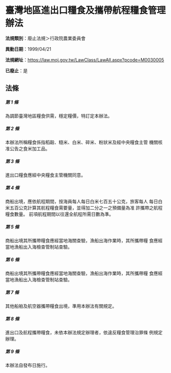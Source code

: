 # 臺灣地區進出口糧食及攜帶航程糧食管理辦法

**法規類別**：廢止法規＞行政院農業委員會

**異動日期**：1999/04/21  

**法規網址**：https://law.moj.gov.tw/LawClass/LawAll.aspx?pcode=M0030005

**已廢止**：是



## 法條
##### 第 1 條
為調節臺灣地區糧食供需，穩定糧價，特訂定本辦法。

##### 第 2 條
本辦法所稱糧食係指稻穀、糙米、白米、碎米、粉狀米及經中央糧食主管
機關核准公告之食米加工品。

##### 第 3 條
進出口糧食應經中央糧食主管機關同意。

##### 第 4 條
商船出境，應依航程期間，按海員每人每日白米七百五十公克，旅客每人
每日白米五百公克計算其航程糧食需要量，並得加二分之一之預備量為准
許攜帶之航程糧食數量。
前項航程期間以往還全航程所需日數為準。

##### 第 5 條
商船出境其所攜帶糧食應經當地海關查驗，漁船出海作業時，其所攜帶糧
食應經當地漁船出入海檢查管制站查驗。

##### 第 6 條
商船出境其所攜帶糧食應經當地海關查驗，漁船出海作業時，其所攜帶糧
食應經當地漁船出入海檢查管制站查驗。

##### 第 7 條
其他船舶及航空器攜帶糧食出境，準用本辦法有關規定。

##### 第 8 條
進出口及航程攜帶糧食，未依本辦法規定辦理者，依違反糧食管理治罪條
例規定辦理。

##### 第 9 條
本辦法自發布日施行。


